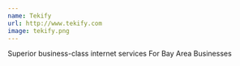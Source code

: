 ```yaml
---
name: Tekify
url: http://www.tekify.com
image: tekify.png
---
```

Superior business-class internet services For Bay Area Businesses
